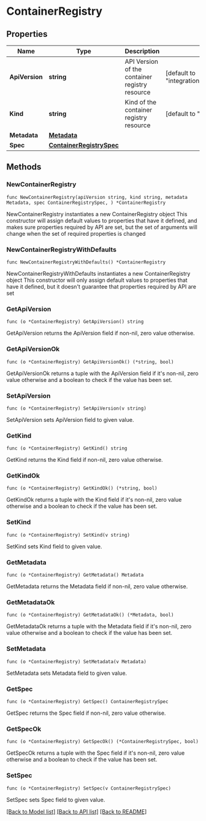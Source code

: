 # ContainerRegistry

## Properties

Name | Type | Description | Notes
------------ | ------------- | ------------- | -------------
**ApiVersion** | **string** | API Version of the container registry resource | [default to "integrations.k8smgmt.io/v3"]
**Kind** | **string** | Kind of the container registry resource | [default to "SecretSealer"]
**Metadata** | [**Metadata**](Metadata.md) |  | 
**Spec** | [**ContainerRegistrySpec**](ContainerRegistrySpec.md) |  | 

## Methods

### NewContainerRegistry

`func NewContainerRegistry(apiVersion string, kind string, metadata Metadata, spec ContainerRegistrySpec, ) *ContainerRegistry`

NewContainerRegistry instantiates a new ContainerRegistry object
This constructor will assign default values to properties that have it defined,
and makes sure properties required by API are set, but the set of arguments
will change when the set of required properties is changed

### NewContainerRegistryWithDefaults

`func NewContainerRegistryWithDefaults() *ContainerRegistry`

NewContainerRegistryWithDefaults instantiates a new ContainerRegistry object
This constructor will only assign default values to properties that have it defined,
but it doesn't guarantee that properties required by API are set

### GetApiVersion

`func (o *ContainerRegistry) GetApiVersion() string`

GetApiVersion returns the ApiVersion field if non-nil, zero value otherwise.

### GetApiVersionOk

`func (o *ContainerRegistry) GetApiVersionOk() (*string, bool)`

GetApiVersionOk returns a tuple with the ApiVersion field if it's non-nil, zero value otherwise
and a boolean to check if the value has been set.

### SetApiVersion

`func (o *ContainerRegistry) SetApiVersion(v string)`

SetApiVersion sets ApiVersion field to given value.


### GetKind

`func (o *ContainerRegistry) GetKind() string`

GetKind returns the Kind field if non-nil, zero value otherwise.

### GetKindOk

`func (o *ContainerRegistry) GetKindOk() (*string, bool)`

GetKindOk returns a tuple with the Kind field if it's non-nil, zero value otherwise
and a boolean to check if the value has been set.

### SetKind

`func (o *ContainerRegistry) SetKind(v string)`

SetKind sets Kind field to given value.


### GetMetadata

`func (o *ContainerRegistry) GetMetadata() Metadata`

GetMetadata returns the Metadata field if non-nil, zero value otherwise.

### GetMetadataOk

`func (o *ContainerRegistry) GetMetadataOk() (*Metadata, bool)`

GetMetadataOk returns a tuple with the Metadata field if it's non-nil, zero value otherwise
and a boolean to check if the value has been set.

### SetMetadata

`func (o *ContainerRegistry) SetMetadata(v Metadata)`

SetMetadata sets Metadata field to given value.


### GetSpec

`func (o *ContainerRegistry) GetSpec() ContainerRegistrySpec`

GetSpec returns the Spec field if non-nil, zero value otherwise.

### GetSpecOk

`func (o *ContainerRegistry) GetSpecOk() (*ContainerRegistrySpec, bool)`

GetSpecOk returns a tuple with the Spec field if it's non-nil, zero value otherwise
and a boolean to check if the value has been set.

### SetSpec

`func (o *ContainerRegistry) SetSpec(v ContainerRegistrySpec)`

SetSpec sets Spec field to given value.



[[Back to Model list]](../README.md#documentation-for-models) [[Back to API list]](../README.md#documentation-for-api-endpoints) [[Back to README]](../README.md)


